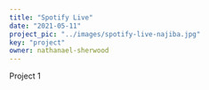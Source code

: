 ```yaml
---
title: "Spotify Live"
date: "2021-05-11"
project_pic: "../images/spotify-live-najiba.jpg"
key: "project"
owner: nathanael-sherwood
---
```

Project 1